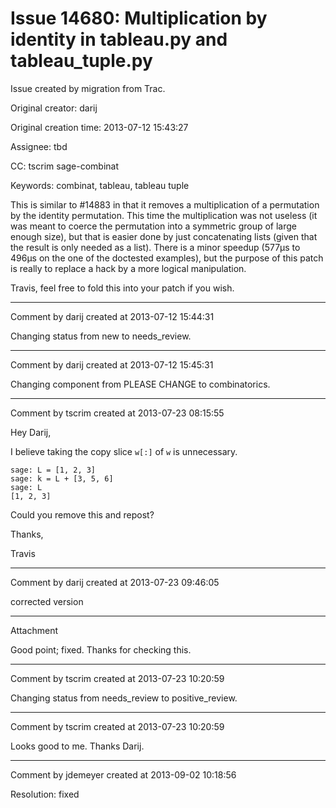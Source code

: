# Issue 14680: Multiplication by identity in tableau.py and tableau_tuple.py

Issue created by migration from Trac.

Original creator: darij

Original creation time: 2013-07-12 15:43:27

Assignee: tbd

CC:  tscrim sage-combinat

Keywords: combinat, tableau, tableau tuple

This is similar to #14883 in that it removes a multiplication of a permutation by the identity permutation. This time the multiplication was not useless (it was meant to coerce the permutation into a symmetric group of large enough size), but that is easier done by just concatenating lists (given that the result is only needed as a list). There is a minor speedup (577µs to 496µs on the one of the doctested examples), but the purpose of this patch is really to replace a hack by a more logical manipulation.

Travis, feel free to fold this into your patch if you wish.


---

Comment by darij created at 2013-07-12 15:44:31

Changing status from new to needs_review.


---

Comment by darij created at 2013-07-12 15:45:31

Changing component from PLEASE CHANGE to combinatorics.


---

Comment by tscrim created at 2013-07-23 08:15:55

Hey Darij,

I believe taking the copy slice `w[:]` of `w` is unnecessary.

```
sage: L = [1, 2, 3]      
sage: k = L + [3, 5, 6]
sage: L
[1, 2, 3]
```

Could you remove this and repost?

Thanks,

Travis


---

Comment by darij created at 2013-07-23 09:46:05

corrected version


---

Attachment

Good point; fixed. Thanks for checking this.


---

Comment by tscrim created at 2013-07-23 10:20:59

Changing status from needs_review to positive_review.


---

Comment by tscrim created at 2013-07-23 10:20:59

Looks good to me. Thanks Darij.


---

Comment by jdemeyer created at 2013-09-02 10:18:56

Resolution: fixed
